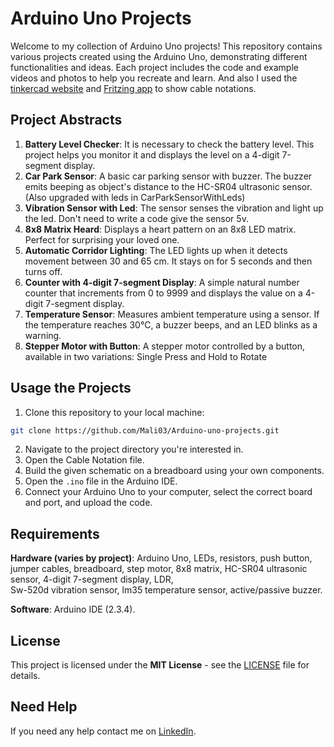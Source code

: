 # Arduino Uno Projects

Welcome to my collection of Arduino Uno projects! This repository contains various projects created using the Arduino Uno, demonstrating different functionalities and ideas. Each project includes the code and example videos and photos to help you recreate and learn. And also I used the [tinkercad website](https://www.tinkercad.com/) and [Fritzing app](https://fritzing.org) to show cable notations.

## Project Abstracts
1. **Battery Level Checker**: It is necessary to check the battery level. This project helps you monitor it and displays the level on a 4-digit 7-segment display.
2. **Car Park Sensor**: A basic car parking sensor with buzzer. The buzzer emits beeping as object's distance to the HC-SR04 ultrasonic sensor. (Also upgraded with leds in CarParkSensorWithLeds)
3. **Vibration Sensor with Led**: The sensor senses the vibration and light up the led. Don't need to write a code give the sensor 5v.
4. **8x8 Matrix Heard**: Displays a heart pattern on an 8x8 LED matrix. Perfect for surprising your loved one.
5. **Automatic Corridor Lighting**: The LED lights up when it detects movement between 30 and 65 cm. It stays on for 5 seconds and then turns off.
6. **Counter with 4-digit 7-segment Display**: A simple natural number counter that increments from 0 to 9999 and displays the value on a 4-digit 7-segment display.
7. **Temperature Sensor**: Measures ambient temperature using a sensor. If the temperature reaches 30°C, a buzzer beeps, and an LED blinks as a warning.
8. **Stepper Motor with Button**: A stepper motor controlled by a button, available in two variations: Single Press and Hold to Rotate

## Usage the Projects
1. Clone this repository to your local machine:
```bash
git clone https://github.com/Mali03/Arduino-uno-projects.git
```
2. Navigate to the project directory you're interested in.
3. Open the Cable Notation file.
4. Build the given schematic on a breadboard using your own components.
5. Open the `.ino` file in the Arduino IDE.
6. Connect your Arduino Uno to your computer, select the correct board and port, and upload the code.

## Requirements
**Hardware (varies by project)**: Arduino Uno, LEDs, resistors, push button, jumper cables, breadboard, step motor, 8x8 matrix, HC-SR04 ultrasonic sensor, 4-digit 7-segment display, LDR, 	
Sw-520d vibration sensor, lm35 temperature sensor, active/passive buzzer.

**Software**: Arduino IDE (2.3.4).

## License
This project is licensed under the **MIT License** - see the [LICENSE](https://github.com/Mali03/Arduino-uno-projects/blob/main/LICENSE) file for details.

## Need Help
If you need any help contact me on [LinkedIn](https://www.linkedin.com/in/mali03/).
